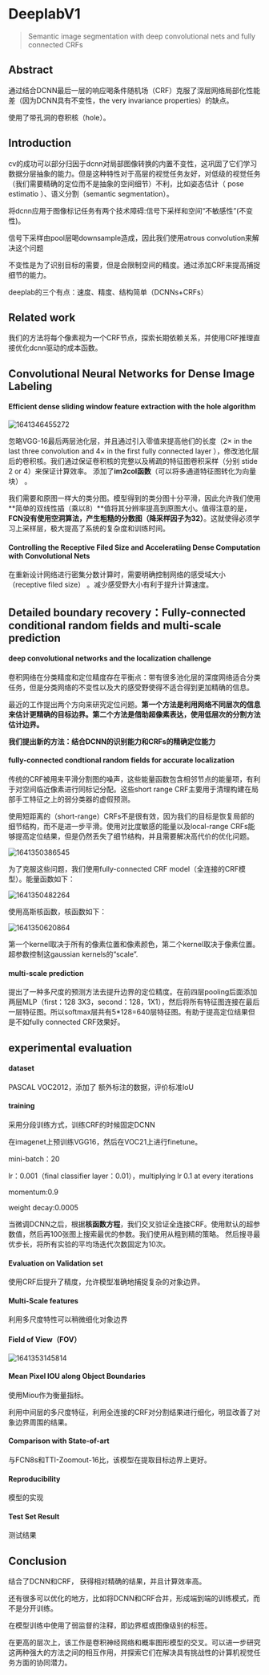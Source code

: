 # DeeplabV1

> Semantic image segmentation with deep convolutional nets and fully connected CRFs

## Abstract

通过结合DCNN最后一层的响应喝条件随机场（CRF）克服了深层网络局部化性能差（因为DCNN具有不变性，the very invariance properties）的缺点。

使用了带孔洞的卷积核（hole）。 

## Introduction

cv的成功可以部分归因于dcnn对局部图像转换的内置不变性，这巩固了它们学习数据分层抽象的能力。但是这种特性对于高层的视觉任务友好，对低级的视觉任务（我们需要精确的定位而不是抽象的空间细节）不利，比如姿态估计（  pose estimatio ）、语义分割（semantic segmentation）。

 将dcnn应用于图像标记任务有两个技术障碍:信号下采样和空间“不敏感性”(不变性)。 

信号下采样由pool层喝downsample造成，因此我们使用atrous convolution来解决这个问题

不变性是为了识别目标的需要，但是会限制空间的精度。通过添加CRF来提高捕捉细节的能力。

deeplab的三个有点：速度、精度、结构简单（DCNNs+CRFs）

## Related work

我们的方法将每个像素视为一个CRF节点，探索长期依赖关系，并使用CRF推理直接优化dcnn驱动的成本函数。 

## Convolutional Neural Networks for Dense Image Labeling

#### Efficient dense sliding window feature extraction with the hole algorithm

![1641346455272](pic/1641346455272.png)

忽略VGG-16最后两层池化层，并且通过引入零值来提高他们的长度（2× in the last three convolution and 4× in the first fully connected layer ），修改池化层后的卷积核。我们通过保证卷积核的完整以及稀疏的特征图卷积采样（分别 stide 2 or 4）来保证计算效率。 
添加了**im2col函数**（可以将多通道特征图转化为向量块） 。

我们需要和原图一样大的类分图。模型得到的类分图十分平滑，因此允许我们使用**简单的双线性插（乘以8）**值将其分辨率提高到原图大小。值得注意的是，**FCN没有使用空洞算法，产生粗糙的分数图（降采样因子为32）**。这就使得必须学习上采样层，极大提高了系统的复杂度和训练时间。

#### Controlling the Receptive Filed Size and Acceleratiing Dense Computation with Convolutional Nets

 在重新设计网络进行密集分数计算时，需要明确控制网络的感受域大小（receptive filed size） 。减少感受野大小有利于提升计算速度。

## Detailed boundary recovery：Fully-connected conditional random fields and multi-scale prediction

#### deep convolutional networks and the localization challenge

卷积网络在分类精度和定位精度存在平衡点：带有很多池化层的深度网络适合分类任务，但是分类网络的不变性以及大的感受野使得不适合得到更加精确的信息。

最近的工作提出两个方向来研究定位问题。**第一个方法是利用网络不同层次的信息来估计更精确的目标边界。第二个方法是借助超像素表达，使用低层次的分割方法估计边界。** 

**我们提出新的方法：结合DCNN的识别能力和CRFs的精确定位能力** 

#### fully-connected condtional random fields for accurate localization

传统的CRF被用来平滑分割图的噪声，这些能量函数包含相邻节点的能量项，有利于对空间临近像素进行同标记分配。这些short range CRF主要用于清理构建在局部手工特征之上的弱分类器的虚假预测。

使用短距离的（short-range）CRFs不是很有效，因为我们的目标是恢复局部的细节结构，而不是进一步平滑。使用对比度敏感的能量以及local-range CRFs能够提高定位结果，但是仍然丢失了细节结构，并且需要解决高代价的优化问题。 

![1641350386545](pic/1641350386545.png)

为了克服这些问题，我们使用fully-connected CRF model（全连接的CRF模型）。能量函数如下：

![1641350482264](pic/1641350482264.png)

使用高斯核函数，核函数如下：

![1641350620864](pic/1641350620864.png)

第一个kernel取决于所有的像素位置和像素颜色，第二个kernel取决于像素位置。超参数控制这gaussian kernels的“scale”.

#### multi-scale prediction

提出了一种多尺度的预测方法去提升边界的定位精度。在前四层pooling后面添加两层MLP（first：128 3X3，second：128，1X1），然后将所有特征图连接在最后一层特征图。所以softmax层共有5*128=640层特征图。有助于提高定位结果但是不如fully connected CRF效果好。

## experimental evaluation

#### dataset

PASCAL VOC2012，添加了 额外标注的数据，评价标准IoU

#### training

采用分段训练方式，训练CRF的时候固定DCNN

在imagenet上预训练VGG16，然后在VOC21上进行finetune。

mini-batch：20

lr：0.001（final classifier layer：0.01），multiplying lr 0.1 at every iterations

momentum:0.9

weight decay:0.0005

当微调DCNN之后，根据**核函数方程**，我们交叉验证全连接CRF。使用默认的超参数值，然后再100张图上搜索最优的参数。我们使用从粗到精的策略。 然后搜寻最优步长，将所有实验的平均场迭代次数固定为10次。

#### Evaluation on Validation set

使用CRF后提升了精度，允许模型准确地捕捉复杂的对象边界。 

#### Multi-Scale features 

 利用多尺度特性可以稍微细化对象边界 

#### Field of View（FOV）

![1641353145814](pic/1641353145814.png)

#### Mean Pixel IOU along Object Boundaries

使用Miou作为衡量指标。

利用中间层的多尺度特征，利用全连接的CRF对分割结果进行细化，明显改善了对象边界周围的结果。 

#### Comparison with State-of-art

与FCN8s和TTI-Zoomout-16比，该模型在提取目标边界上更好。

####  Reproducibility

模型的实现

#### **Test Set Result**

测试结果

## Conclusion

结合了DCNN和CRF， 获得相对精确的结果，并且计算效率高。

还有很多可以优化的地方，比如将DCNN和CRF合并，形成端到端的训练模式，而不是分开训练。 

在模型训练中使用了弱监督的注释，即边界框或图像级别的标签。

在更高的层次上，该工作是卷积神经网络和概率图形模型的交叉。可以进一步研究这两种强大的方法之间的相互作用，并探索它们在解决具有挑战性的计算机视觉任务方面的协同潜力。 
